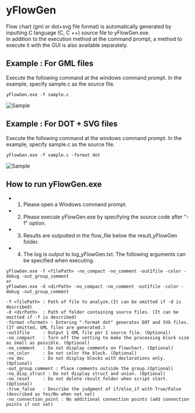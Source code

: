 # yFlowGen
Flow chart (gml or dot+svg file format) is automatically generated by inputting C language (C, C ++) source file to yFlowGen.exe.  
In addition to the execution method at the command prompt, a method to execute it with the GUI is also available separately.  

## Example : For GML files  
Execute the following command at the windows command prompt. In the example, specify sample.c as the source file.
```
yFlowGen.exe -f sample.c  
```
![Sample](http://toowaki.web.fc2.com/picture/yFLowGne_pic_code2gml.png "")

## Example : For DOT + SVG files 
Execute the following command at the windows command prompt. In the example, specify sample.c as the source file.
```
yFlowGen.exe -f sample.c -format dot 
```
![Sample](http://toowaki.web.fc2.com/picture/yFLowGne_pic_code2dot.png "")

##	How to run yFlowGen.exe
- 1)	Please open a Windows command prompt.
- 2)	Please execute yFlowGen.exe by specifying the source code after "-f" option.
- 3)	Results are outputted in the flow_file below the result_yFlowGen folder.
- 4)	The log is output to log_yFlowGen.txt.
The following arguments can be specified when executing.
```
yFlowGen.exe -f <filePath> -no_compact -no_comment -out1file -color -debug -out_group_comment
or
yFlowGen.exe -d <dirPath> -no_compact -no_comment -out1file -color -debug -out_group_comment

-f <filePath> : Path of file to analyze.(It can be omitted if -d is described)
-d <dirPath>  : Path of folder containing source files. (It can be omitted if -f is described)
-format <format> : Entering "-format dot" generates DOT and SVG files. (If omitted, GML files are generated.)
-out1file     : Output 1 GML file per 1 source file. (Optional)
-no_compact   : Turn off the setting to make the processing block size as small as possible. (Optional)
-no_comment   : Do not display comments on flowchart. (Optional)
-no_color     : Do not color the block. (Optional)
-no_dec       : Do not display blocks with declarations only. (Optional)
-out_group_comment : Place comments outside the group.(Optional)
-no_disp_struct : Do not display struct and union. (Optional)
-no_reset     : Do not delete result folder when script start.(Optional)
-true_false   : Describe the judgment of if/else_if with True/False (described as Yes/No when not set)
-no_connection_point : No additional connection points (add connection points if not set)
```

